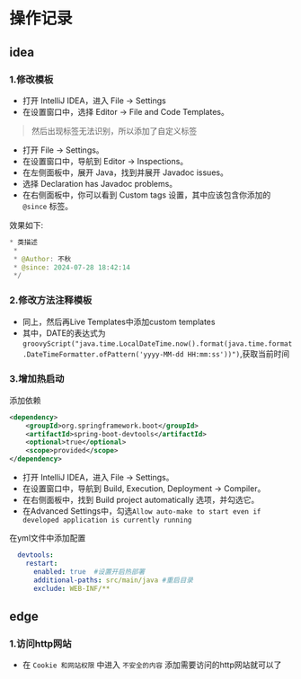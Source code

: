 # 操作记录

## idea

### 1.修改模板

- 打开 IntelliJ IDEA，进入 File -> Settings
- 在设置窗口中，选择 Editor -> File and Code Templates。

>然后出现标签无法识别，所以添加了自定义标签

- 打开 File -> Settings。
- 在设置窗口中，导航到 Editor -> Inspections。
- 在左侧面板中，展开 Java，找到并展开 Javadoc issues。
- 选择 Declaration has Javadoc problems。
- 在右侧面板中，你可以看到 Custom tags 设置，其中应该包含你添加的`@since` 标签。

效果如下:

``` java
* 类描述
 *
 * @Author: 不秋
 * @since: 2024-07-28 18:42:14
 */
```

### 2.修改方法注释模板

- 同上，然后再Live Templates中添加custom templates
- 其中，DATE的表达式为`groovyScript("java.time.LocalDateTime.now().format(java.time.format.DateTimeFormatter.ofPattern('yyyy-MM-dd HH:mm:ss'))")`,获取当前时间

### 3.增加热启动

添加依赖

```xml
<dependency>
    <groupId>org.springframework.boot</groupId>
    <artifactId>spring-boot-devtools</artifactId>
    <optional>true</optional>
    <scope>provided</scope>
</dependency>
```

- 打开 IntelliJ IDEA，进入 File -> Settings。
- 在设置窗口中，导航到 Build, Execution, Deployment -> Compiler。
- 在右侧面板中，找到 Build project automatically 选项，并勾选它。
- 在Advanced Settings中，勾选`Allow auto-make to start even if developed application is currently running`

在yml文件中添加配置

```yml
  devtools:
    restart:
      enabled: true  #设置开启热部署
      additional-paths: src/main/java #重启目录
      exclude: WEB-INF/**
```

## edge

### 1.访问http网站

- 在 `Cookie 和网站权限` 中进入 `不安全的内容` 添加需要访问的http网站就可以了
